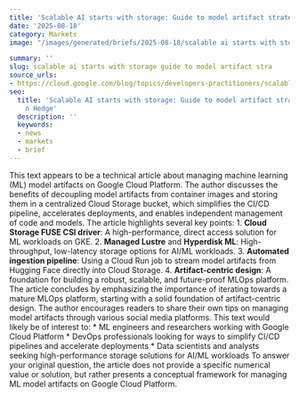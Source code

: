 ```yaml
---
title: 'Scalable AI starts with storage: Guide to model artifact strategies'
date: '2025-08-18'
category: Markets
image: "/images/generated/briefs/2025-08-18/scalable ai starts with storage guide to model artifact stra.jpg"

summary: ''
slug: scalable ai starts with storage guide to model artifact stra
source_urls:
- https://cloud.google.com/blog/topics/developers-practitioners/scalable-ai-starts-with-storage-guide-to-model-artifact-strategies/
seo:
  title: 'Scalable AI starts with storage: Guide to model artifact strategies | Hash
    n Hedge'
  description: ''
  keywords:
  - news
  - markets
  - brief
---
```


This text appears to be a technical article about managing machine learning (ML) model artifacts on Google Cloud Platform. The author discusses the benefits of decoupling model artifacts from container images and storing them in a centralized Cloud Storage bucket, which simplifies the CI/CD pipeline, accelerates deployments, and enables independent management of code and models.  The article highlights several key points:  1. **Cloud Storage FUSE CSI driver**: A high-performance, direct access solution for ML workloads on GKE. 2. **Managed Lustre** and **Hyperdisk ML**: High-throughput, low-latency storage options for AI/ML workloads. 3. **Automated ingestion pipeline**: Using a Cloud Run job to stream model artifacts from Hugging Face directly into Cloud Storage. 4. **Artifact-centric design**: A foundation for building a robust, scalable, and future-proof MLOps platform.  The article concludes by emphasizing the importance of iterating towards a mature MLOps platform, starting with a solid foundation of artifact-centric design. The author encourages readers to share their own tips on managing model artifacts through various social media platforms.  This text would likely be of interest to:  * ML engineers and researchers working with Google Cloud Platform * DevOps professionals looking for ways to simplify CI/CD pipelines and accelerate deployments * Data scientists and analysts seeking high-performance storage solutions for AI/ML workloads  To answer your original question, the article does not provide a specific numerical value or solution, but rather presents a conceptual framework for managing ML model artifacts on Google Cloud Platform. 
